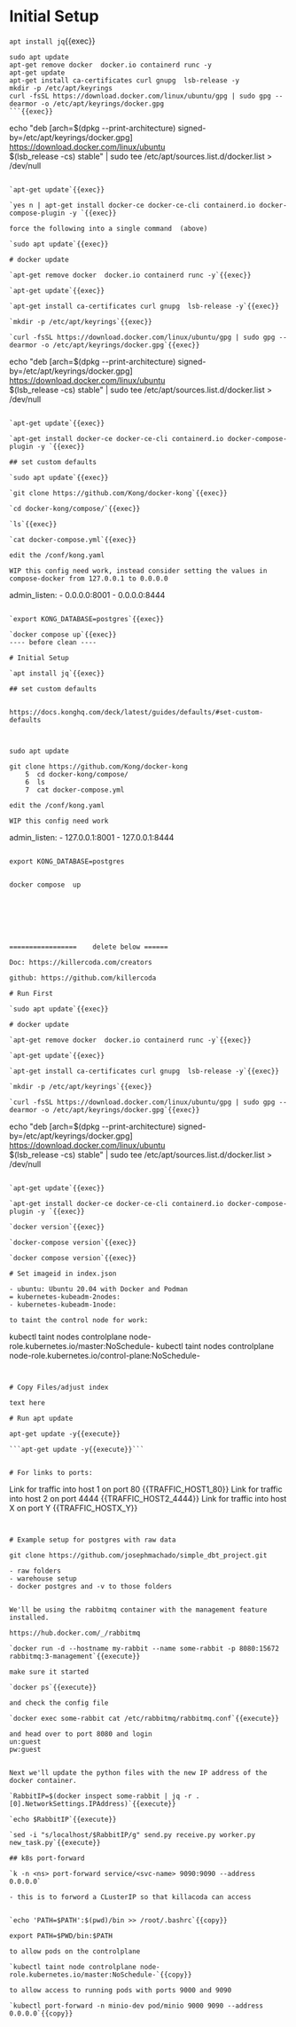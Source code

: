 # Initial Setup

`apt install jq`{{exec}}

```
sudo apt update
apt-get remove docker  docker.io containerd runc -y
apt-get update
apt-get install ca-certificates curl gnupg  lsb-release -y
mkdir -p /etc/apt/keyrings
curl -fsSL https://download.docker.com/linux/ubuntu/gpg | sudo gpg --dearmor -o /etc/apt/keyrings/docker.gpg
```{{exec}}

```
echo   "deb [arch=$(dpkg --print-architecture) signed-by=/etc/apt/keyrings/docker.gpg] https://download.docker.com/linux/ubuntu \
  $(lsb_release -cs) stable" | sudo tee /etc/apt/sources.list.d/docker.list > /dev/null
```{{exec}}   

`apt-get update`{{exec}}   

`yes n | apt-get install docker-ce docker-ce-cli containerd.io docker-compose-plugin -y `{{exec}}  

force the following into a single command  (above)

`sudo apt update`{{exec}}

# docker update

`apt-get remove docker  docker.io containerd runc -y`{{exec}}   

`apt-get update`{{exec}}   

`apt-get install ca-certificates curl gnupg  lsb-release -y`{{exec}}   

`mkdir -p /etc/apt/keyrings`{{exec}}   

`curl -fsSL https://download.docker.com/linux/ubuntu/gpg | sudo gpg --dearmor -o /etc/apt/keyrings/docker.gpg`{{exec}}   

```
echo   "deb [arch=$(dpkg --print-architecture) signed-by=/etc/apt/keyrings/docker.gpg] https://download.docker.com/linux/ubuntu \
  $(lsb_release -cs) stable" | sudo tee /etc/apt/sources.list.d/docker.list > /dev/null
```{{exec}}   

`apt-get update`{{exec}}   

`apt-get install docker-ce docker-ce-cli containerd.io docker-compose-plugin -y `{{exec}}   

## set custom defaults

`sudo apt update`{{exec}}

`git clone https://github.com/Kong/docker-kong`{{exec}}

`cd docker-kong/compose/`{{exec}}

`ls`{{exec}}

`cat docker-compose.yml`{{exec}}

edit the /conf/kong.yaml

WIP this config need work, instead consider setting the values in compose-docker from 127.0.0.1 to 0.0.0.0

```
admin_listen:
     - 0.0.0.0:8001
     - 0.0.0.0:8444
```

`export KONG_DATABASE=postgres`{{exec}}

`docker compose up`{{exec}}
---- before clean ----

# Initial Setup

`apt install jq`{{exec}}

## set custom defaults


https://docs.konghq.com/deck/latest/guides/defaults/#set-custom-defaults



sudo apt update

git clone https://github.com/Kong/docker-kong
    5  cd docker-kong/compose/
    6  ls
    7  cat docker-compose.yml 

edit the /conf/kong.yaml

WIP this config need work 

```
admin_listen:
     - 127.0.0.1:8001
     - 127.0.0.1:8444
```

export KONG_DATABASE=postgres


docker compose  up







=================    delete below ======

Doc: https://killercoda.com/creators

github: https://github.com/killercoda

# Run First

`sudo apt update`{{exec}}

# docker update

`apt-get remove docker  docker.io containerd runc -y`{{exec}}   

`apt-get update`{{exec}}   

`apt-get install ca-certificates curl gnupg  lsb-release -y`{{exec}}   

`mkdir -p /etc/apt/keyrings`{{exec}}   

`curl -fsSL https://download.docker.com/linux/ubuntu/gpg | sudo gpg --dearmor -o /etc/apt/keyrings/docker.gpg`{{exec}}   

```
echo   "deb [arch=$(dpkg --print-architecture) signed-by=/etc/apt/keyrings/docker.gpg] https://download.docker.com/linux/ubuntu \
  $(lsb_release -cs) stable" | sudo tee /etc/apt/sources.list.d/docker.list > /dev/null
```{{exec}}   

`apt-get update`{{exec}}   

`apt-get install docker-ce docker-ce-cli containerd.io docker-compose-plugin -y `{{exec}}   

`docker version`{{exec}}   

`docker-compose version`{{exec}}   

`docker compose version`{{exec}}

# Set imageid in index.json

- ubuntu: Ubuntu 20.04 with Docker and Podman
= kubernetes-kubeadm-2nodes: 
- kubernetes-kubeadm-1node:

to taint the control node for work:

```
kubectl taint nodes controlplane node-role.kubernetes.io/master:NoSchedule-
kubectl taint nodes controlplane node-role.kubernetes.io/control-plane:NoSchedule-
```


# Copy Files/adjust index

text here

# Run apt update

apt-get update -y{{execute}}

```apt-get update -y{{execute}}```


# For links to ports:

```
Link for traffic into host 1 on port 80
{{TRAFFIC_HOST1_80}}
Link for traffic into host 2 on port 4444
{{TRAFFIC_HOST2_4444}}
Link for traffic into host X on port Y
{{TRAFFIC_HOSTX_Y}}
```


# Example setup for postgres with raw data

git clone https://github.com/josephmachado/simple_dbt_project.git

- raw folders
- warehouse setup
- docker postgres and -v to those folders


We'll be using the rabbitmq container with the management feature installed.

https://hub.docker.com/_/rabbitmq

`docker run -d --hostname my-rabbit --name some-rabbit -p 8080:15672 rabbitmq:3-management`{{execute}}

make sure it started

`docker ps`{{execute}}

and check the config file

`docker exec some-rabbit cat /etc/rabbitmq/rabbitmq.conf`{{execute}}

and head over to port 8080 and login   
un:guest   
pw:guest  


Next we'll update the python files with the new IP address of the docker container.

`RabbitIP=$(docker inspect some-rabbit | jq -r .[0].NetworkSettings.IPAddress)`{{execute}}

`echo $RabbitIP`{{execute}}

`sed -i "s/localhost/$RabbitIP/g" send.py receive.py worker.py new_task.py`{{execute}}

## k8s port-forward

`k -n <ns> port-forward service/<svc-name> 9090:9090 --address 0.0.0.0`

- this is to forword a CLusterIP so that killacoda can access


`echo 'PATH=$PATH':$(pwd)/bin >> /root/.bashrc`{{copy}}

export PATH=$PWD/bin:$PATH

to allow pods on the controlplane

`kubectl taint node controlplane node-role.kubernetes.io/master:NoSchedule-`{{copy}}

to allow access to running pods with ports 9000 and 9090

`kubectl port-forward -n minio-dev pod/minio 9000 9090 --address 0.0.0.0`{{copy}}

